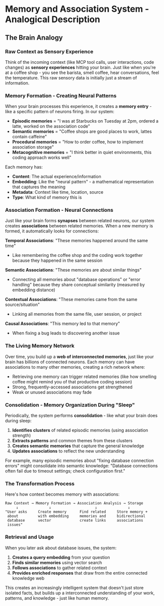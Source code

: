 # Memory and Association System - Analogical Description

## The Brain Analogy

### Raw Context as Sensory Experience

Think of the incoming context (like MCP tool calls, user interactions, code changes) as **sensory experiences** hitting your brain. Just like when you're at a coffee shop - you see the barista, smell coffee, hear conversations, feel the temperature. This raw sensory data is initially just a stream of information.

### Memory Formation - Creating Neural Patterns

When your brain processes this experience, it creates a **memory entry** - like a specific pattern of neurons firing. In our system:

- **Episodic memories** = "I was at Starbucks on Tuesday at 2pm, ordered a latte, worked on the association code"
- **Semantic memories** = "Coffee shops are good places to work, lattes contain caffeine"
- **Procedural memories** = "How to order coffee, how to implement association storage"
- **Metacognitive memories** = "I think better in quiet environments, this coding approach works well"

Each memory has:

- **Content**: The actual experience/information
- **Embedding**: Like the "neural pattern" - a mathematical representation that captures the meaning
- **Metadata**: Context like time, location, source
- **Type**: What kind of memory this is

### Association Formation - Neural Connections

Just like your brain forms **synapses** between related neurons, our system creates **associations** between related memories. When a new memory is formed, it automatically looks for connections:

**Temporal Associations**: "These memories happened around the same time"

- Like remembering the coffee shop and the coding work together because they happened in the same session

**Semantic Associations**: "These memories are about similar things"

- Connecting all memories about "database operations" or "error handling" because they share conceptual similarity (measured by embedding distance)

**Contextual Associations**: "These memories came from the same source/situation"

- Linking all memories from the same file, user session, or project

**Causal Associations**: "This memory led to that memory"

- When fixing a bug leads to discovering another issue

### The Living Memory Network

Over time, you build up a **web of interconnected memories**, just like your brain has billions of connected neurons. Each memory can have associations to many other memories, creating a rich network where:

- Retrieving one memory can trigger related memories (like how smelling coffee might remind you of that productive coding session)
- Strong, frequently-accessed associations get strengthened
- Weak or unused associations may fade

### Consolidation - Memory Organization During "Sleep"

Periodically, the system performs **consolidation** - like what your brain does during sleep:

1. **Identifies clusters** of related episodic memories (using association strength)
2. **Extracts patterns** and common themes from these clusters  
3. **Creates semantic memories** that capture the general knowledge
4. **Updates associations** to reflect the new understanding

For example, many episodic memories about "fixing database connection errors" might consolidate into semantic knowledge: "Database connections often fail due to timeout settings; check configuration first."

### The Transformation Process

Here's how context becomes memory with associations:

```
Raw Context → Memory Formation → Association Analysis → Storage
     ↓              ↓                    ↓              ↓
"User asks     Create memory      Find related     Store memory +
 about         with embedding     memories and     bidirectional
 database      vector             create links     associations
 issues"
```

### Retrieval and Usage

When you later ask about database issues, the system:

1. **Creates a query embedding** from your question
2. **Finds similar memories** using vector search
3. **Follows associations** to gather related context
4. **Provides enriched responses** that draw from the entire connected knowledge web

This creates an increasingly intelligent system that doesn't just store isolated facts, but builds up a interconnected understanding of your work, patterns, and knowledge - just like human memory.
